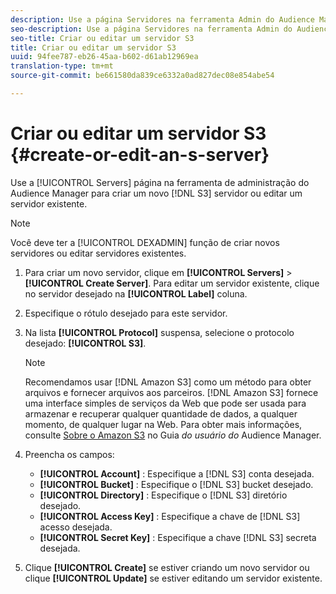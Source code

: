 ```yaml
---
description: Use a página Servidores na ferramenta Admin do Audience Manager para criar um novo servidor S3 ou editar um servidor existente.
seo-description: Use a página Servidores na ferramenta Admin do Audience Manager para criar um novo servidor S3 ou editar um servidor existente.
seo-title: Criar ou editar um servidor S3
title: Criar ou editar um servidor S3
uuid: 94fee787-eb26-45aa-b602-d61ab12969ea
translation-type: tm+mt
source-git-commit: be661580da839ce6332a0ad827dec08e854abe54

---
```



# Criar ou editar um servidor S3 {#create-or-edit-an-s-server}

Use a [!UICONTROL Servers] página na ferramenta de administração do Audience Manager para criar um novo [!DNL S3] servidor ou editar um servidor existente.

>[!NOTE]
>
>Você deve ter a [!UICONTROL DEXADMIN] função de criar novos servidores ou editar servidores existentes.

1. Para criar um novo servidor, clique em **[!UICONTROL Servers]** &gt; **[!UICONTROL Create Server]**. Para editar um servidor existente, clique no servidor desejado na **[!UICONTROL Label]** coluna.
1. Especifique o rótulo desejado para este servidor.
1. Na lista **[!UICONTROL Protocol]** suspensa, selecione o protocolo desejado: **[!UICONTROL S3]**.

   >[!NOTE]
   >
   >Recomendamos usar [!DNL Amazon S3] como um método para obter arquivos e fornecer arquivos aos parceiros. [!DNL Amazon S3] fornece uma interface simples de serviços da Web que pode ser usada para armazenar e recuperar qualquer quantidade de dados, a qualquer momento, de qualquer lugar na Web. Para obter mais informações, consulte [Sobre o Amazon S3](https://docs.adobe.com/content/help/en/audience-manager/user-guide/reference/amazon-s3.html) no Guia *do usuário do* Audience Manager.

1. Preencha os campos:

   * **[!UICONTROL Account]** : Especifique a [!DNL S3] conta desejada.
   * **[!UICONTROL Bucket]** : Especifique o [!DNL S3] bucket desejado.
   * **[!UICONTROL Directory]** : Especifique o [!DNL S3] diretório desejado.
   * **[!UICONTROL Access Key]** : Especifique a chave de [!DNL S3] acesso desejada.
   * **[!UICONTROL Secret Key]** : Especifique a chave [!DNL S3] secreta desejada.

1. Clique **[!UICONTROL Create]** se estiver criando um novo servidor ou clique **[!UICONTROL Update]** se estiver editando um servidor existente.
